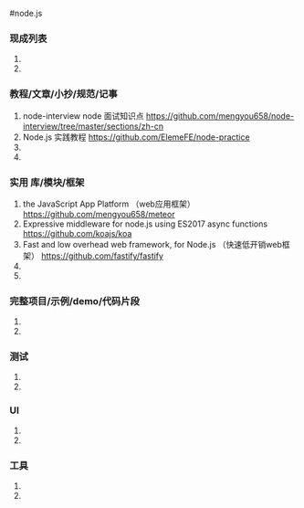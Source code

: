 #node.js
### 现成列表
1. 
1. 
### 教程/文章/小抄/规范/记事
1. node-interview node 面试知识点
https://github.com/mengyou658/node-interview/tree/master/sections/zh-cn
1. Node.js 实践教程
https://github.com/ElemeFE/node-practice
1. 
1. 
### 实用 库/模块/框架
1. the JavaScript App Platform （web应用框架）
https://github.com/mengyou658/meteor
1. Expressive middleware for node.js using ES2017 async functions 
https://github.com/koajs/koa
1. Fast and low overhead web framework, for Node.js （快速低开销web框架）
https://github.com/fastify/fastify
1. 
1. 
### 完整项目/示例/demo/代码片段
1. 
1. 
### 测试
1. 
1. 
### UI
1. 
1. 
### 工具
1. 
1. 

